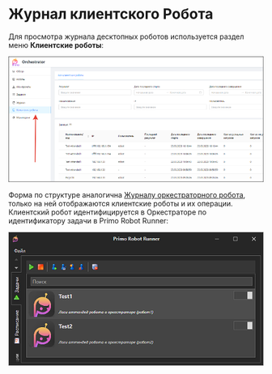 # Журнал клиентского Робота 
Для просмотра журнала десктопных роботов используется раздел меню **Клиентские роботы**:

![](<../../.gitbook/assets/desktop-robot-journal-1.png>)

Форма по структуре аналогична [Журналу оркестраторного робота](https://docs.primo-rpa.ru/primo-rpa/orchestrator/monitoring/robot-log), только на ней отображаются клиентские роботы и их операции. Клиентский робот идентифицируется в Оркестраторе по идентификатору задачи в Primo Robot Runner:

![](<../../.gitbook/assets/desktop-robot-journal-2.png>)
